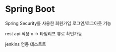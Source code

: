 # Spring Boot

Spring Security를 사용한 회원가입 로그인/로그아웃 기능

rest api 적용 x -> 타임리프 뷰로 확인가능

jenkins 연동 테스트트
